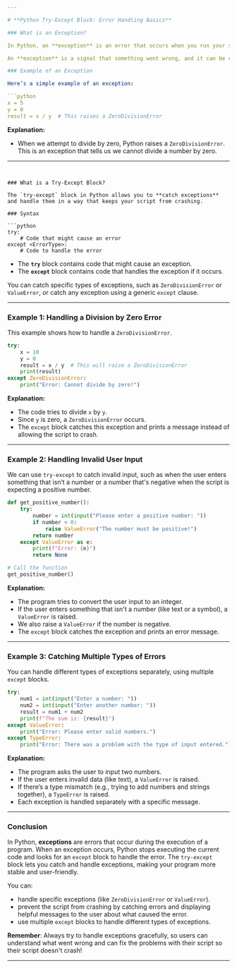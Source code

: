 ```yaml
---

# **Python Try-Except Block: Error Handling Basics**

### What is an Exception?

In Python, an **exception** is an error that occurs when you run your script. When something goes wrong (e.g., trying to divide by zero, or attempting to access an item in a list that doesn’t exist), Python **raises** an exception. 

An **exception** is a signal that something went wrong, and it can be caught and handled using a `try-except` block. If the exception is not handled, the script will crash and stop running.

### Example of an Exception

Here’s a simple example of an exception:

```python
x = 5
y = 0
result = x / y  # This raises a ZeroDivisionError
```

**Explanation:**
- When we attempt to divide by zero, Python raises a `ZeroDivisionError`. This is an exception that tells us we cannot divide a number by zero.

---
```


### What is a Try-Except Block?

The `try-except` block in Python allows you to **catch exceptions** and handle them in a way that keeps your script from crashing. 

### Syntax

```python
try:
    # Code that might cause an error
except <ErrorType>:
    # Code to handle the error
```

- The **`try`** block contains code that might cause an exception.
- The **`except`** block contains code that handles the exception if it occurs.

You can catch specific types of exceptions, such as `ZeroDivisionError` or `ValueError`, or catch any exception using a generic `except` clause.

---

### Example 1: Handling a Division by Zero Error

This example shows how to handle a `ZeroDivisionError`.

```python
try:
    x = 10
    y = 0
    result = x / y  # This will raise a ZeroDivisionError
    print(result)
except ZeroDivisionError:
    print("Error: Cannot divide by zero!")
```

**Explanation:**
- The code tries to divide `x` by `y`.
- Since `y` is zero, a `ZeroDivisionError` occurs.
- The `except` block catches this exception and prints a message instead of allowing the script to crash.

---

### Example 2: Handling Invalid User Input

We can use `try-except` to catch invalid input, such as when the user enters something that isn’t a number or a number that's negative when the script is expecting a positive number.

```python
def get_positive_number():
    try:
        number = int(input("Please enter a positive number: "))
        if number < 0:
            raise ValueError("The number must be positive!")
        return number
    except ValueError as e:
        print(f"Error: {e}")
        return None

# Call the function
get_positive_number()
```

**Explanation:**
- The program tries to convert the user input to an integer.
- If the user enters something that isn't a number (like text or a symbol), a `ValueError` is raised.
- We also raise a `ValueError` if the number is negative.
- The `except` block catches the exception and prints an error message.

---

### Example 3: Catching Multiple Types of Errors

You can handle different types of exceptions separately, using multiple `except` blocks.

```python
try:
    num1 = int(input("Enter a number: "))
    num2 = int(input("Enter another number: "))
    result = num1 + num2
    print(f"The sum is: {result}")
except ValueError:
    print("Error: Please enter valid numbers.")
except TypeError:
    print("Error: There was a problem with the type of input entered.")
```

**Explanation:**
- The program asks the user to input two numbers.
- If the user enters invalid data (like text), a `ValueError` is raised.
- If there’s a type mismatch (e.g., trying to add numbers and strings together), a `TypeError` is raised.
- Each exception is handled separately with a specific message.

---

### Conclusion

In Python, **exceptions** are errors that occur during the execution of a program. When an exception occurs, Python stops executing the current code and looks for an `except` block to handle the error. The `try-except` block lets you catch and handle exceptions, making your program more stable and user-friendly.

You can:
- handle specific exceptions (like `ZeroDivisionError` or `ValueError`).
- prevent the script from crashing by catching errors and displaying helpful messages to the user about what caused the error.
- use multiple `except` blocks to handle different types of exceptions.

**Remember**: Always try to handle exceptions gracefully, so users can understand what went wrong and can fix the problems with their script so their script doesn't crash!

--- 

